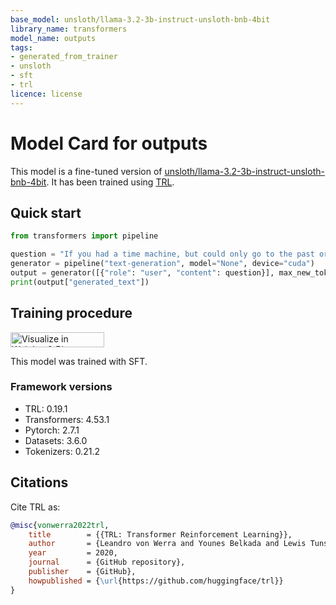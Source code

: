 ```yaml
---
base_model: unsloth/llama-3.2-3b-instruct-unsloth-bnb-4bit
library_name: transformers
model_name: outputs
tags:
- generated_from_trainer
- unsloth
- sft
- trl
licence: license
---
```


# Model Card for outputs

This model is a fine-tuned version of [unsloth/llama-3.2-3b-instruct-unsloth-bnb-4bit](https://huggingface.co/unsloth/llama-3.2-3b-instruct-unsloth-bnb-4bit).
It has been trained using [TRL](https://github.com/huggingface/trl).

## Quick start

```python
from transformers import pipeline

question = "If you had a time machine, but could only go to the past or the future once and never return, which would you choose and why?"
generator = pipeline("text-generation", model="None", device="cuda")
output = generator([{"role": "user", "content": question}], max_new_tokens=128, return_full_text=False)[0]
print(output["generated_text"])
```

## Training procedure

[<img src="https://raw.githubusercontent.com/wandb/assets/main/wandb-github-badge-28.svg" alt="Visualize in Weights & Biases" width="150" height="24"/>](https://wandb.ai/abhipodila1-student/huggingface/runs/28uvelw8) 


This model was trained with SFT.

### Framework versions

- TRL: 0.19.1
- Transformers: 4.53.1
- Pytorch: 2.7.1
- Datasets: 3.6.0
- Tokenizers: 0.21.2

## Citations



Cite TRL as:
    
```bibtex
@misc{vonwerra2022trl,
	title        = {{TRL: Transformer Reinforcement Learning}},
	author       = {Leandro von Werra and Younes Belkada and Lewis Tunstall and Edward Beeching and Tristan Thrush and Nathan Lambert and Shengyi Huang and Kashif Rasul and Quentin Gallou{\'e}dec},
	year         = 2020,
	journal      = {GitHub repository},
	publisher    = {GitHub},
	howpublished = {\url{https://github.com/huggingface/trl}}
}
```